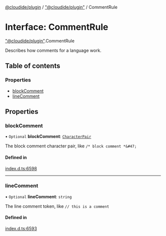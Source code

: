 [@cloudide/plugin](../README.md) / ["@cloudide/plugin"](../modules/_cloudide_plugin_.md) / CommentRule

# Interface: CommentRule

["@cloudide/plugin"](../modules/_cloudide_plugin_.md).CommentRule

Describes how comments for a language work.

## Table of contents

### Properties

- [blockComment](cloudide_plugin_.CommentRule.md#blockcomment)
- [lineComment](cloudide_plugin_.CommentRule.md#linecomment)

## Properties

### blockComment

• `Optional` **blockComment**: [`CharacterPair`](../modules/_cloudide_plugin_.md#characterpair)

The block comment character pair, like `/* block comment *&#47;`

#### Defined in

[index.d.ts:6598](https://github.com/shuyaqian/cloudide-plugin-api/blob/26b31b9/index.d.ts#L6598)

___

### lineComment

• `Optional` **lineComment**: `string`

The line comment token, like `// this is a comment`

#### Defined in

[index.d.ts:6593](https://github.com/shuyaqian/cloudide-plugin-api/blob/26b31b9/index.d.ts#L6593)
